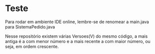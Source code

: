 # Teste
Para rodar em ambiente IDE online, lembre-se de renomear a main.java para SistemaPedido.java

Nesse repositório existem várias Versoes(V) do mesmo código, a mais antiga é a com menor número e a mais recente a com maior número, ou seja, em ordem crescente. 
